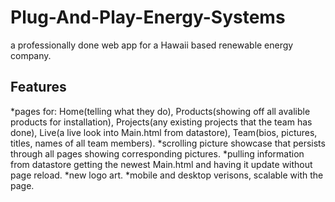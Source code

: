# Plug-And-Play-Energy-Systems
a professionally done web app for a Hawaii based renewable energy company.
## Features
*pages for: Home(telling what they do), Products(showing off all avalible products for installation), Projects(any existing projects that the team has done), Live(a live look into Main.html from datastore), Team(bios, pictures, titles, names of all team members).
*scrolling picture showcase that persists through all pages showing corresponding pictures.
*pulling information from datastore getting the newest Main.html and having it update without page reload.
*new logo art.
*mobile and desktop verisons, scalable with the page.
